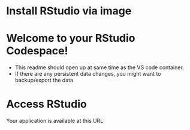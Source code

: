 # Install RStudio via image
# Welcome to your RStudio Codespace!
- This readme should open up at same time as the VS code container. 
- If there are any persistent data changes, you might want to backup/export the data 

# Access RStudio
Your application is available at this URL:
